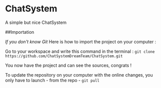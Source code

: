 ChatSystem
==========

A simple but nice ChatSystem

##Importation

*If you don't know Git* Here is how to import the project on your computer :

Go to your workspace and write this command in the terminal : `git clone https://github.com/ChatSystemDreamTeam/ChatSystem.git`

You now have the project and can see the sources, congrats !

To update the repository on your computer with the online changes, you only have to launch - from the repo - `git pull` 
